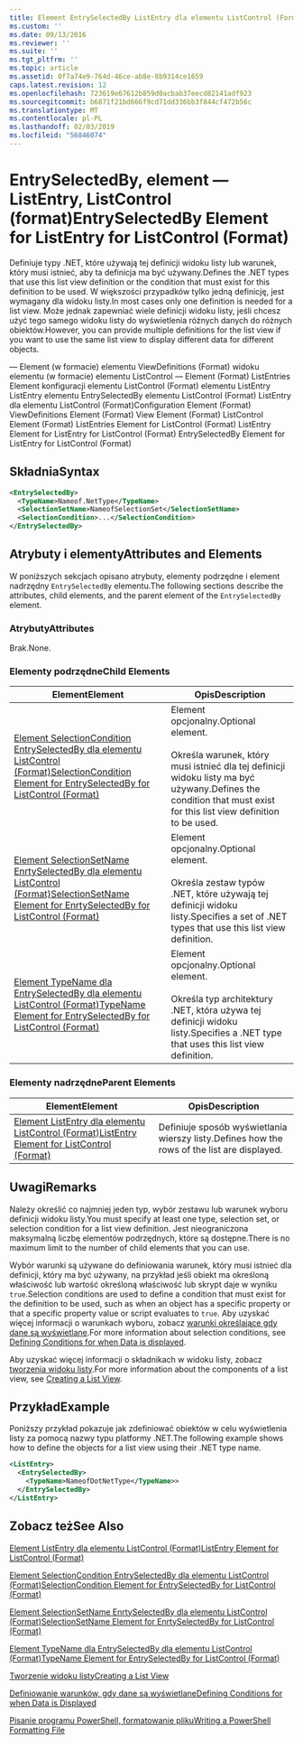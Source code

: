 ```yaml
---
title: Element EntrySelectedBy ListEntry dla elementu ListControl (Format) | Dokumentacja firmy Microsoft
ms.custom: ''
ms.date: 09/13/2016
ms.reviewer: ''
ms.suite: ''
ms.tgt_pltfrm: ''
ms.topic: article
ms.assetid: 0f7a74e9-764d-46ce-ab8e-8b9314ce1659
caps.latest.revision: 12
ms.openlocfilehash: 723619e67612b859d0acbab37eecd82141adf923
ms.sourcegitcommit: b6871f21bd666f9cd71dd336bb3f844cf472b56c
ms.translationtype: MT
ms.contentlocale: pl-PL
ms.lasthandoff: 02/03/2019
ms.locfileid: "56846074"
---
```

# <a name="entryselectedby-element-for-listentry-for-listcontrol-format"></a><span data-ttu-id="d81db-102">EntrySelectedBy, element — ListEntry, ListControl (format)</span><span class="sxs-lookup"><span data-stu-id="d81db-102">EntrySelectedBy Element for ListEntry for ListControl (Format)</span></span>

<span data-ttu-id="d81db-103">Definiuje typy .NET, które używają tej definicji widoku listy lub warunek, który musi istnieć, aby ta definicja ma być używany.</span><span class="sxs-lookup"><span data-stu-id="d81db-103">Defines the .NET types that use this list view definition or the condition that must exist for this definition to be used.</span></span> <span data-ttu-id="d81db-104">W większości przypadków tylko jedną definicję, jest wymagany dla widoku listy.</span><span class="sxs-lookup"><span data-stu-id="d81db-104">In most cases only one definition is needed for a list view.</span></span> <span data-ttu-id="d81db-105">Może jednak zapewniać wiele definicji widoku listy, jeśli chcesz użyć tego samego widoku listy do wyświetlenia różnych danych do różnych obiektów.</span><span class="sxs-lookup"><span data-stu-id="d81db-105">However, you can provide multiple definitions for the list view if you want to use the same list view to display different data for different objects.</span></span>

<span data-ttu-id="d81db-106">— Element (w formacie) elementu ViewDefinitions (Format) widoku elementu (w formacie) elementu ListControl — Element (Format) ListEntries Element konfiguracji elementu ListControl (Format) elementu ListEntry ListEntry elementu EntrySelectedBy elementu ListControl (Format) ListEntry dla elementu ListControl (Format)</span><span class="sxs-lookup"><span data-stu-id="d81db-106">Configuration Element (Format) ViewDefinitions Element (Format) View Element (Format) ListControl Element (Format) ListEntries Element for ListControl (Format) ListEntry Element for ListEntry for ListControl (Format) EntrySelectedBy Element for ListEntry for ListControl (Format)</span></span>

## <a name="syntax"></a><span data-ttu-id="d81db-107">Składnia</span><span class="sxs-lookup"><span data-stu-id="d81db-107">Syntax</span></span>

```xml
<EntrySelectedBy>
  <TypeName>Nameof.NetType</TypeName>
  <SelectionSetName>NameofSelectionSet</SelectionSetName>
  <SelectionCondition>...</SelectionCondition>
</EntrySelectedBy>
```

## <a name="attributes-and-elements"></a><span data-ttu-id="d81db-108">Atrybuty i elementy</span><span class="sxs-lookup"><span data-stu-id="d81db-108">Attributes and Elements</span></span>

<span data-ttu-id="d81db-109">W poniższych sekcjach opisano atrybuty, elementy podrzędne i element nadrzędny `EntrySelectedBy` elementu.</span><span class="sxs-lookup"><span data-stu-id="d81db-109">The following sections describe the attributes, child elements, and the parent element of the `EntrySelectedBy` element.</span></span>

### <a name="attributes"></a><span data-ttu-id="d81db-110">Atrybuty</span><span class="sxs-lookup"><span data-stu-id="d81db-110">Attributes</span></span>

<span data-ttu-id="d81db-111">Brak.</span><span class="sxs-lookup"><span data-stu-id="d81db-111">None.</span></span>

### <a name="child-elements"></a><span data-ttu-id="d81db-112">Elementy podrzędne</span><span class="sxs-lookup"><span data-stu-id="d81db-112">Child Elements</span></span>

|<span data-ttu-id="d81db-113">Element</span><span class="sxs-lookup"><span data-stu-id="d81db-113">Element</span></span>|<span data-ttu-id="d81db-114">Opis</span><span class="sxs-lookup"><span data-stu-id="d81db-114">Description</span></span>|
|-------------|-----------------|
|[<span data-ttu-id="d81db-115">Element SelectionCondition EntrySelectedBy dla elementu ListControl (Format)</span><span class="sxs-lookup"><span data-stu-id="d81db-115">SelectionCondition Element for EntrySelectedBy for ListControl  (Format)</span></span>](./selectioncondition-element-for-entryselectedby-for-listcontrol-format.md)|<span data-ttu-id="d81db-116">Element opcjonalny.</span><span class="sxs-lookup"><span data-stu-id="d81db-116">Optional element.</span></span><br /><br /> <span data-ttu-id="d81db-117">Określa warunek, który musi istnieć dla tej definicji widoku listy ma być używany.</span><span class="sxs-lookup"><span data-stu-id="d81db-117">Defines the condition that must exist for this list view definition to be used.</span></span>|
|[<span data-ttu-id="d81db-118">Element SelectionSetName EnrtySelectedBy dla elementu ListControl (Format)</span><span class="sxs-lookup"><span data-stu-id="d81db-118">SelectionSetName Element for EnrtySelectedBy for ListControl (Format)</span></span>](./selectionsetname-element-for-entryselectedby-for-listcontrol-format.md)|<span data-ttu-id="d81db-119">Element opcjonalny.</span><span class="sxs-lookup"><span data-stu-id="d81db-119">Optional element.</span></span><br /><br /> <span data-ttu-id="d81db-120">Określa zestaw typów .NET, które używają tej definicji widoku listy.</span><span class="sxs-lookup"><span data-stu-id="d81db-120">Specifies a set of .NET types that use this list view definition.</span></span>|
|[<span data-ttu-id="d81db-121">Element TypeName dla EntrySelectedBy dla elementu ListControl (Format)</span><span class="sxs-lookup"><span data-stu-id="d81db-121">TypeName Element for EntrySelectedBy for ListControl (Format)</span></span>](./typename-element-for-entryselectedby-for-listcontrol-format.md)|<span data-ttu-id="d81db-122">Element opcjonalny.</span><span class="sxs-lookup"><span data-stu-id="d81db-122">Optional element.</span></span><br /><br /> <span data-ttu-id="d81db-123">Określa typ architektury .NET, która używa tej definicji widoku listy.</span><span class="sxs-lookup"><span data-stu-id="d81db-123">Specifies a .NET type that uses this list view definition.</span></span>|

### <a name="parent-elements"></a><span data-ttu-id="d81db-124">Elementy nadrzędne</span><span class="sxs-lookup"><span data-stu-id="d81db-124">Parent Elements</span></span>

|<span data-ttu-id="d81db-125">Element</span><span class="sxs-lookup"><span data-stu-id="d81db-125">Element</span></span>|<span data-ttu-id="d81db-126">Opis</span><span class="sxs-lookup"><span data-stu-id="d81db-126">Description</span></span>|
|-------------|-----------------|
|[<span data-ttu-id="d81db-127">Element ListEntry dla elementu ListControl (Format)</span><span class="sxs-lookup"><span data-stu-id="d81db-127">ListEntry Element for ListControl (Format)</span></span>](./listentry-element-for-listcontrol-format.md)|<span data-ttu-id="d81db-128">Definiuje sposób wyświetlania wierszy listy.</span><span class="sxs-lookup"><span data-stu-id="d81db-128">Defines how the rows of the list are displayed.</span></span>|

## <a name="remarks"></a><span data-ttu-id="d81db-129">Uwagi</span><span class="sxs-lookup"><span data-stu-id="d81db-129">Remarks</span></span>

<span data-ttu-id="d81db-130">Należy określić co najmniej jeden typ, wybór zestawu lub warunek wyboru definicji widoku listy.</span><span class="sxs-lookup"><span data-stu-id="d81db-130">You must specify at least one type, selection set, or selection condition for a list view definition.</span></span> <span data-ttu-id="d81db-131">Jest nieograniczona maksymalną liczbę elementów podrzędnych, które są dostępne.</span><span class="sxs-lookup"><span data-stu-id="d81db-131">There is no maximum limit to the number of child elements that you can use.</span></span>

<span data-ttu-id="d81db-132">Wybór warunki są używane do definiowania warunek, który musi istnieć dla definicji, który ma być używany, na przykład jeśli obiekt ma określoną właściwość lub wartość określoną właściwość lub skrypt daje w wyniku `true`.</span><span class="sxs-lookup"><span data-stu-id="d81db-132">Selection conditions are used to define a condition that must exist for the definition to be used, such as when an object has a specific property or that a specific property value or script evaluates to `true`.</span></span> <span data-ttu-id="d81db-133">Aby uzyskać więcej informacji o warunkach wyboru, zobacz [warunki określające gdy dane są wyświetlane](./defining-conditions-for-displaying-data.md).</span><span class="sxs-lookup"><span data-stu-id="d81db-133">For more information about selection conditions, see [Defining Conditions for when Data is displayed](./defining-conditions-for-displaying-data.md).</span></span>

<span data-ttu-id="d81db-134">Aby uzyskać więcej informacji o składnikach w widoku listy, zobacz [tworzenia widoku listy](./creating-a-list-view.md).</span><span class="sxs-lookup"><span data-stu-id="d81db-134">For more information about the components of a list view, see [Creating a List View](./creating-a-list-view.md).</span></span>

## <a name="example"></a><span data-ttu-id="d81db-135">Przykład</span><span class="sxs-lookup"><span data-stu-id="d81db-135">Example</span></span>

<span data-ttu-id="d81db-136">Poniższy przykład pokazuje jak zdefiniować obiektów w celu wyświetlenia listy za pomocą nazwy typu platformy .NET.</span><span class="sxs-lookup"><span data-stu-id="d81db-136">The following example shows how to define the objects for a list view using their .NET type name.</span></span>

```xml
<ListEntry>
  <EntrySelectedBy>
    <TypeName>NameofDotNetType</TypeName>>
  </EntrySelectedBy>
</ListEntry>
```

## <a name="see-also"></a><span data-ttu-id="d81db-137">Zobacz też</span><span class="sxs-lookup"><span data-stu-id="d81db-137">See Also</span></span>

[<span data-ttu-id="d81db-138">Element ListEntry dla elementu ListControl (Format)</span><span class="sxs-lookup"><span data-stu-id="d81db-138">ListEntry Element for ListControl (Format)</span></span>](./listentry-element-for-listcontrol-format.md)

[<span data-ttu-id="d81db-139">Element SelectionCondition EntrySelectedBy dla elementu ListControl (Format)</span><span class="sxs-lookup"><span data-stu-id="d81db-139">SelectionCondition Element for EntrySelectedBy for ListControl (Format)</span></span>](./selectioncondition-element-for-entryselectedby-for-listcontrol-format.md)

[<span data-ttu-id="d81db-140">Element SelectionSetName EnrtySelectedBy dla elementu ListControl (Format)</span><span class="sxs-lookup"><span data-stu-id="d81db-140">SelectionSetName Element for EnrtySelectedBy for ListControl (Format)</span></span>](./selectionsetname-element-for-entryselectedby-for-listcontrol-format.md)

[<span data-ttu-id="d81db-141">Element TypeName dla EntrySelectedBy dla elementu ListControl (Format)</span><span class="sxs-lookup"><span data-stu-id="d81db-141">TypeName Element for EntrySelectedBy for ListControl (Format)</span></span>](./typename-element-for-entryselectedby-for-listcontrol-format.md)

[<span data-ttu-id="d81db-142">Tworzenie widoku listy</span><span class="sxs-lookup"><span data-stu-id="d81db-142">Creating a List View</span></span>](./creating-a-list-view.md)

[<span data-ttu-id="d81db-143">Definiowanie warunków, gdy dane są wyświetlane</span><span class="sxs-lookup"><span data-stu-id="d81db-143">Defining Conditions for when Data is Displayed</span></span>](./defining-conditions-for-displaying-data.md)

[<span data-ttu-id="d81db-144">Pisanie programu PowerShell, formatowanie pliku</span><span class="sxs-lookup"><span data-stu-id="d81db-144">Writing a PowerShell Formatting File</span></span>](./writing-a-powershell-formatting-file.md)
